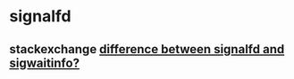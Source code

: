 # signalfd



## stackexchange [difference between signalfd and sigwaitinfo?](https://unix.stackexchange.com/questions/40082/difference-between-signalfd-and-sigwaitinfo)

